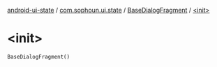[android-ui-state](../../index.md) / [com.sophoun.ui.state](../index.md) / [BaseDialogFragment](index.md) / [&lt;init&gt;](./-init-.md)

# &lt;init&gt;

`BaseDialogFragment()`
